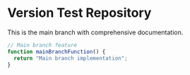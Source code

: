 # Version Test Repository

This is the main branch with comprehensive documentation.

```javascript
// Main branch feature
function mainBranchFunction() {
  return "Main branch implementation";
}
```
